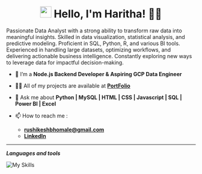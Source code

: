 
<h1 align="center">
  <img src="https://media.giphy.com/media/hvRJCLFzcasrR4ia7z/giphy.gif" width="30px">
  Hello, I'm Haritha! 👩‍💻
</h1>

<p>Passionate Data Analyst with a strong ability to transform raw data into meaningful insights. Skilled in data visualization, statistical analysis, and predictive modeling. Proficient in SQL, Python, R, and various BI tools. Experienced in handling large datasets, optimizing workflows, and delivering actionable business intelligence. Constantly exploring new ways to leverage data for impactful decision-making.</p>

<div align="left" vertical-align="center">
  
  
  - 🌱 I’m a **Node.js Backend Developer & Aspiring GCP Data Engineer** 

  - 👨‍💻 All of my projects are available at <a href='https://github.com/Haritha37A/' target="_blank" ><b>PortFolio</b></a>

  - 💬 Ask me about **Python | MySQL | HTML | CSS | Javascript | SQL | Power BI | Excel**

  - 📫 How to reach me :
      - **[rushikeshbhomale@gmail.com](mailto:rushikeshbhomale@gmail.com)**
      - **[LinkedIn](https://www.linkedin.com/in/rushikesh-bhomale-aa29a3158/)**

    
</div>

---

<i>**Languages and tools**</i>

![My Skills](https://skillicons.dev/icons?i=html,css,js,github,vscode,mysql,git)



